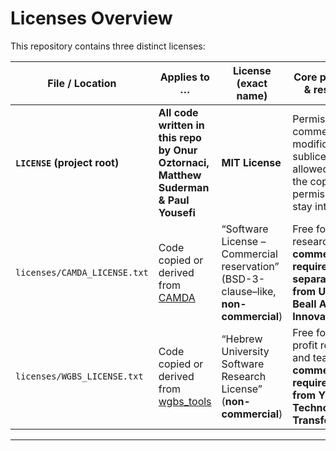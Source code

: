 # Licenses Overview

This repository contains three distinct licenses:

| File / Location                    | Applies to …                               | License (exact name)                                   | Core permissions & restrictions |
|------------------------------------|--------------------------------------------|--------------------------------------------------------|---------------------------------|
| **`LICENSE` (project root)**       | **All code written in this repo by Onur Oztornaci, Matthew Suderman & Paul Yousefi** | **MIT License** | Permissive; commercial use, modification, sublicensing all allowed as long as the copyright & permission notice stay intact. |
| `licenses/CAMDA_LICENSE.txt`       | Code copied or derived from [CAMDA](https://github.com/JiejunShi/CAMDA) | “Software License – Commercial reservation” (BSD-3-clause–like, **non-commercial**) | Free for research/teaching; **commercial use requires a separate license from UC Irvine Beall Applied Innovation**. |
| `licenses/WGBS_LICENSE.txt`        | Code copied or derived from [wgbs_tools](https://github.com/nloyfer/wgbs_tools) | “Hebrew University Software Research License” (**non-commercial**) | Free for non-profit research and teaching; **commercial use requires a license from Yissum Technology Transfer**. |

---
